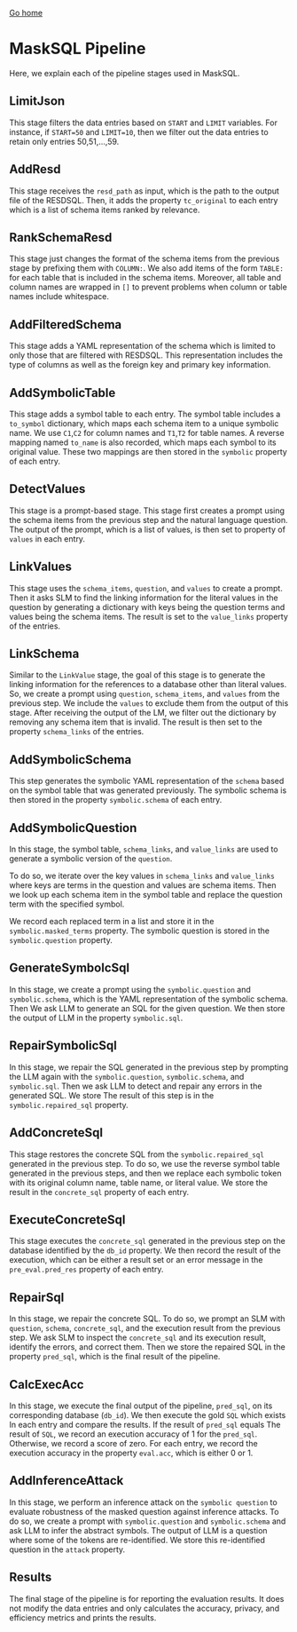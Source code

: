 [Go home](./Readme.md)

# MaskSQL Pipeline

Here, we explain each of the pipeline stages used in MaskSQL.

## LimitJson

This stage filters the data entries based on `START` and `LIMIT` variables. For
instance, if `START=50` and `LIMIT=10`, then we filter out the data entries to
retain only entries 50,51,...,59.

## AddResd

This stage receives the `resd_path` as input, which is the path to the output file
of the RESDSQL. Then, it adds the property `tc_original` to each entry which is
a list of schema items ranked by relevance.

## RankSchemaResd

This stage just changes the format of the schema items from the previous stage by
prefixing them with `COLUMN:`. We also add items of the form `TABLE:` for each
table that is included in the schema items.
Moreover, all table and column names are wrapped in `[]` to prevent problems
when column or table names include whitespace.

## AddFilteredSchema

This stage adds a YAML representation of the schema which is limited to only those that
are filtered with RESDSQL.
This representation includes the type of columns as well as the foreign key and primary key
information.

## AddSymbolicTable

This stage adds a symbol table to each entry.
The symbol table includes a `to_symbol` dictionary,
which maps each schema item to a unique symbolic name.
We use `C1`,`C2` for column names and `T1`,`T2` for table names.
A reverse mapping named `to_name` is also recorded, which maps each symbol to its original value.
These two mappings are then stored in the `symbolic` property of each entry.

## DetectValues

This stage is a prompt-based stage.
This stage first creates a prompt using the schema items from the previous step and the natural language
question.
The output of the prompt, which is a list of values, is then set to property of `values` in each entry.

## LinkValues

This stage uses the `schema_items`, `question`, and `values` to create a prompt.
Then it asks SLM to find the linking information for the literal values in the
question by generating a dictionary with keys being the question terms and values
being the schema items. The result is set to the `value_links` property of the
entries.

## LinkSchema

Similar to the `LinkValue` stage, the goal of this stage is to generate the
linking information for the references to a database other than literal values.
So, we create a prompt using `question`, `schema_items`, and `values` from the
previous step. We include the `values` to exclude them from the output of this
stage. After receiving the output of the LM, we filter out the dictionary by
removing any schema item that is invalid. The result is then set to the property
`schema_links` of the entries.

## AddSymbolicSchema

This step generates the symbolic YAML representation of the `schema` based on
the symbol table that was generated previously. The symbolic schema is then
stored in the property `symbolic.schema` of each entry.

## AddSymbolicQuestion

In this stage, the symbol table, `schema_links`, and `value_links` are used to
generate a symbolic version of the `question`.

To do so, we iterate over the key values in `schema_links` and `value_links`
where keys are terms in the question and values are schema items. Then we look up
each schema item in the symbol table and replace the question term with the
specified symbol.

We record each replaced term in a list and store it in the
`symbolic.masked_terms` property. The symbolic question is stored in the
`symbolic.question` property.

## GenerateSymbolcSql

In this stage, we create a prompt using the `symbolic.question` and
`symbolic.schema`, which is the YAML representation of the symbolic schema. Then
We ask LLM to generate an SQL for the given question. We then store the output
of LLM in the property `symbolic.sql`.

## RepairSymbolicSql

In this stage, we repair the SQL generated in the previous step by prompting the
LLM again with the `symbolic.question`, `symbolic.schema`, and `symbolic.sql`.
Then we ask LLM to detect and repair any errors in the generated SQL. We store
The result of this step is in the `symbolic.repaired_sql` property.

## AddConcreteSql

This stage restores the concrete SQL from the `symbolic.repaired_sql` generated
in the previous step. To do so, we use the reverse symbol table generated in the
previous steps, and then we replace each symbolic token with its original column
name, table name, or literal value. We store the result in the `concrete_sql`
property of each entry.

## ExecuteConcreteSql

This stage executes the `concrete_sql` generated in the previous step on the
database identified by the `db_id` property. We then record the result of the
execution, which can be either a result set or an error message in the
`pre_eval.pred_res` property of each entry.

## RepairSql

In this stage, we repair the concrete SQL. To do so, we prompt an SLM with
`question`, `schema`, `concrete_sql`, and the execution result from the previous
step. We ask SLM to inspect the `concrete_sql` and its execution result,
identify the errors, and correct them. Then we store the repaired SQL in the
property `pred_sql`, which is the final result of the pipeline.

## CalcExecAcc

In this stage, we execute the final output of the pipeline, `pred_sql`, on its
corresponding database (`db_id`). We then execute the gold `SQL` which exists
In each entry and compare the results. If the result of `pred_sql` equals
The result of `SQL`, we record an execution accuracy of 1 for the `pred_sql`.
Otherwise, we record a score of zero.
For each entry, we record the execution accuracy in the property `eval.acc`, which
is either 0 or 1.

## AddInferenceAttack
In this stage, we perform an inference attack on the `symbolic question` to evaluate
robustness of the masked question against inference attacks.
To do so, we create a prompt with `symbolic.question` and `symbolic.schema` and
ask LLM to infer the abstract symbols.
The output of LLM is a question where some of the tokens are re-identified.
We store this re-identified question in the `attack` property.

## Results
The final stage of the pipeline is for reporting the evaluation results.
It does not modify the data entries and only calculates the accuracy, privacy,
and efficiency metrics and prints the results.
